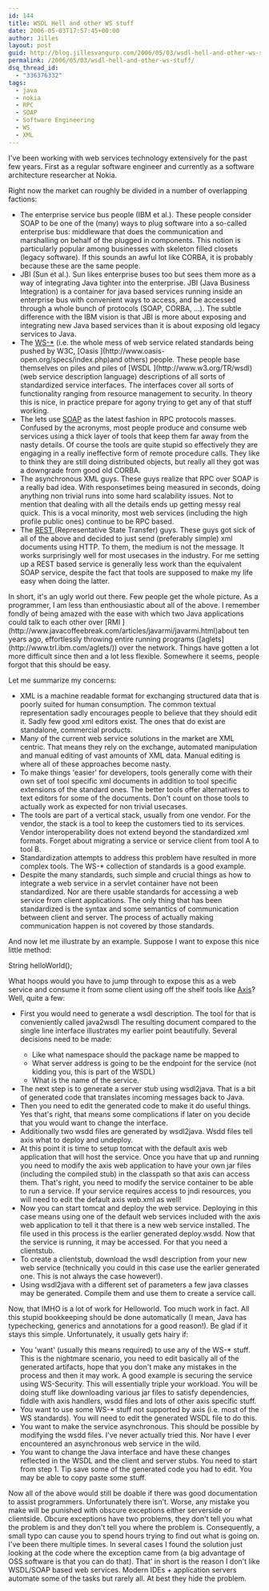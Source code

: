 ```yaml
---
id: 144
title: WSDL Hell and other WS stuff
date: 2006-05-03T17:57:45+00:00
author: Jilles
layout: post
guid: http://blog.jillesvangurp.com/2006/05/03/wsdl-hell-and-other-ws-stuff/
permalink: /2006/05/03/wsdl-hell-and-other-ws-stuff/
dsq_thread_id:
  - "336376332"
tags:
  - java
  - nokia
  - RPC
  - SOAP
  - Software Engineering
  - WS
  - XML
---
```

I've been working with web services technology extensively for the past few years. First as a regular software engineer and currently as a software architecture researcher at Nokia.

Right now the market can roughly be divided in a number of overlapping factions:
<ul>
	<li>The enterprise service bus people (IBM et al.). These people consider SOAP to be one of the (many) ways to plug software into a so-called enterprise bus: middleware that does the communication and marshalling on behalf of the plugged in components. This notion is particularly popular among businesses with skeleton filled closets (legacy software). If this sounds an awful lot like CORBA, it is probably because these are the same people.</li>
	<li>JBI (Sun et al.). Sun likes enterprise buses too but sees them more as a way of integrating Java tighter into the enterprise. JBI (Java Business Integration) is a container for java based services running inside an enterprise bus with convenient ways to access, and be accessed through a whole bunch of protocols (SOAP, CORBA, ...). The subtle difference with the IBM vision is that JBI is more about exposing and integrating new Java based services than it is about exposing old legacy services to Java.</li>
	<li>The <a href="http://www.w3.org/TR/ws-arch/">WS-*</a> (i.e. the whole mess of web service related standards being pushed by W3C, [Oasis ](http://www.oasis-open.org/specs/index.php)and others) people. These people base themselves on piles and piles of [WSDL ](http://www.w3.org/TR/wsdl)(web service description language) descriptions of all sorts of standardized service interfaces. The interfaces cover all sorts of functionality ranging from resource management to security. In theory this is nice, in practice prepare for agony trying to get any of that stuff working.</li>
	<li>The lets use <a href="http://www.w3.org/TR/soap/">SOAP</a> as the latest fashion in RPC protocols masses. Confused by the acronyms, most people produce and consume web services using a thick layer of tools that keep them far away from the nasty details. Of course the tools are quite stupid so effectively they are engaging in a really ineffective form of remote procedure calls. They like to think they are still doing distributed objects, but really all they got was a downgrade from good old CORBA.</li>
	<li>The asynchronous XML guys. These guys realize that RPC over SOAP is a really bad idea. With responsetimes being measured in seconds, doing anything non trivial runs into some hard scalability issues. Not to mention that dealing with all the details ends up getting messy real quick. This is a vocal minority, most web services (including the high profile public ones) continue to be RPC based.</li>
	<li>The <a href="http://www.ics.uci.edu/~fielding/pubs/dissertation/top.htm">REST </a>(Representative State Transfer) guys. These guys got sick of all of the above and decided to just send (preferably simple) xml documents using HTTP. To them, the medium is not the message. It works surprisingly well for most usecases in the industry. For me setting up a REST based service is generally less work than the equivalent SOAP service, despite the fact that tools are supposed to make my life easy when doing the latter.</li>
</ul>
In short, it's an ugly world out there. Few people get the whole picture. As a programmer, I am less than enthousiastic about all of the above. I remember fondly of being amazed with the ease with which two Java applications could talk to each other over [RMI ](http://www.javacoffeebreak.com/articles/javarmi/javarmi.html)about ten years ago, effortlessly throwing entire running programs ([aglets](http://www.trl.ibm.com/aglets/)) over the network. Things have gotten a lot more difficult since then and a lot less flexible. Somewhere it seems, people forgot that this should be easy.

Let me summarize my concerns:
<ul>
	<li>XML is a machine readable format for exchanging structured data that is poorly suited for human consumption. The common textual representation sadly encourages people to believe that they should edit it. Sadly few good xml editors exist. The ones that do exist are standalone, commercial products.</li>
	<li>Many of the current web service solutions in the market are XML centric. That means they rely on the exchange, automated manipulation and manual editing of vast amounts of XML data. Manual editing is where all of these approaches become nasty.</li>
	<li>To make things 'easier' for developers, tools generally come with their own set of tool specific xml documents in addition to tool specific extensions of the standard ones. The better tools offer alternatives to text editors for some of the documents. Don't count on those tools to actually work as expected for non trivial usecases.</li>
	<li>The tools are part of a vertical stack, usually from one vendor. For the vendor, the stack is a tool to keep the customers tied to its services. Vendor interoperability does not extend beyond the standardized xml formats. Forget about migrating a service or service client from tool A to tool B.</li>
	<li>Standardization attempts to address this problem have resulted in more complex tools. The WS-* collection of standards is a good example.</li>
	<li>Despite the many standards, such simple and crucial things as how to integrate a web service in a servlet container have not been standardized. Nor are there usable standards for accessing a web service from client applications. The only thing that has been standardized is the syntax and some semantics of communication between client and server. The process of actually making communication happen is not covered by those standards.</li>
</ul>
And now let me illustrate by an example. Suppose I want to expose this nice little method:

String helloWorld();

What hoops would you have to jump through to expose this as a web service and consume it from some client using off the shelf tools like [Axis](http://ws.apache.org/axis/)? Well, quite a few:
<ul>
	<li>First you would need to generate a wsdl description. The tool for that is conveniently called java2wsdl The resulting document compared to the single line interface illustrates my earlier point beautifully. Several decisions need to be made:</li>
<ul>
	<li>Like what namespace should the package name be mapped to</li>
	<li>What server address is going to be the endpoint for the service (not kidding you, this is part of the WSDL)</li>
	<li>What is the name of the service.</li>
</ul>
	<li>The next step is to generate a server stub using wsdl2java. That is a bit of generated code that translates incoming messages back to Java.</li>
	<li>Then you need to edit the generated code to make it do useful things. Yes that's right, that means some complications if later on you decide that you would want to change the interface.</li>
	<li>Additionally two wsdd files are generated by wsdl2java. Wsdd files tell axis what to deploy and undeploy.</li>
	<li>At this point it is time to setup tomcat with the default axis web application that will host the service. Once you have that up and running you need to modify the axis web application to have your own jar files (including the compiled stub) in the classpath so that axis can access them. That's right, you need to modify the service container to be able to run a service. If your service requires access to jndi resources, you will need to edit the default axis web.xml as well!</li>
	<li>Now you can start tomcat and deploy the web service. Deploying in this case means using one of the default web services included with the axis web application to tell it that there is a new web service installed. The file used in this process is the earlier generated deploy.wsdd. Now that the service is running, it may be accessed. For that you need a clientstub.</li>
	<li>To create a clientstub, download the wsdl description from your new web service (technically you could in this case use the earlier generated one. This is not always the case however!).</li>
	<li>Using wsdl2java with a different set of parameters a few java classes may be generated. Compile them and use them to create a service call.</li>
</ul>
Now, that IMHO is a lot of work for Helloworld. Too much work in fact. All this stupid bookkeeping should be done automatically (I mean, Java has typechecking, generics and annotations for a good reason!). Be glad if it stays this simple. Unfortunately, it usually gets hairy if:
<ul>
	<li>You 'want' (usually this means required) to use any of the WS-* stuff. This is the nightmare scenario, you need to edit basically all of the generated artifacts, hope that you don't make any mistakes in the process and then it may work. A good example is securing the service using WS-Security. This will essentially triple your workload. You will be doing stuff like downloading various jar files to satisfy dependencies, fiddle with axis handlers, wsdd files and lots of other axis specific stuff.</li>
	<li>You want to use some WS-* stuff not supported by axis (i.e. most of the WS standards). You will need to edit the generated WSDL file to do this.</li>
	<li>You want to make the service asynchronous. This should be possible by modifying the wsdd files. I've never actually tried this. Nor have I ever encountered an asynchronous web service in the wild.</li>
	<li>You want to change the Java interface and have these changes reflected in the WSDL and the client and server stubs. You need to start from step 1. Tip save some of the generated code you had to edit. You may be able to copy paste some stuff.</li>
</ul>
Now all of the above would still be doable if there was good documentation to assist programmers. Unfortunately there isn't. Worse, any mistake you make will be punished with obscure exceptions either serverside or clientside. Obcure exceptions have two problems, they don't tell you what the problem is and they don't tell you where the problem is. Consequently, a small typo can cause you to spend hours trying to find out what is going on. I've been there multiple times. In several cases I found the solution just looking at the code where the exception came from (a big advantage of OSS software is that you can do that).
That' in short is the reason I don't like WSDL/SOAP based web services.  Modern IDEs + application servers automate some of the tasks but rarely all. At best they hide the problem.
